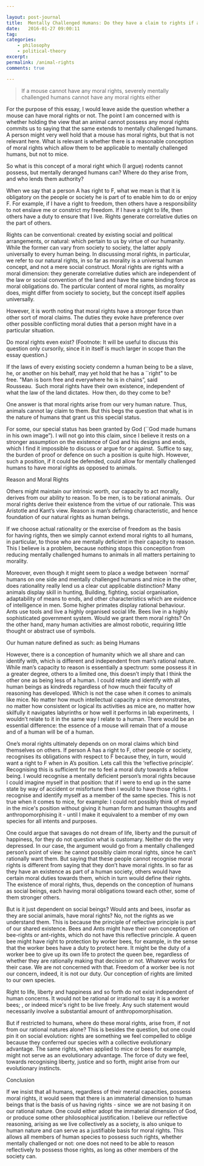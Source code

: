 ```yaml
---

layout: post-journal
title:  Mentally Challenged Humans: Do they have a claim to rights if animals don't?
date:   2016-01-27 09:00:11
tag: 
categories: 
    - philosophy
    - political-theory
excerpt: 
permalink: /animal-rights
comments: true

---
```




> If a mouse cannot have any moral rights, severely mentally challenged humans cannot have any moral rights either

For the purpose of this essay, I would leave aside the question whether a mouse can have moral rights or not. The point I am concerned with is whether holding the view that an animal cannot possess any moral rights commits us to saying that the same extends to mentally challenged humans. A person might very well hold that a mouse has moral rights, but that is not relevant here. What is relevant is whether there is a reasonable conception of moral rights which allow them to be applicable to mentally challenged humans, but not to mice.

So what is this concept of a moral right which (I argue) rodents cannot possess, but mentally deranged humans can? Where do they arise from, and who lends them authority?

When we say that a person A has right to F, what we mean is that it is obligatory on the people or society he is part of to enable him to do or enjoy F. For example, if I have a right to freedom, then others have a responsibility to not enslave me or constrict my freedom. If I have a right to life, then others have a duty to ensure that I live. Rights generate correlative duties on the part of others. 

Rights can be conventional: created by existing social and political arrangements, or natural: which pertain to us by virtue of our humanity. While the former can vary from society to society, the latter apply universally to every human being. In discussing moral rights, in particular, we refer to our natural rights, in so far as morality is a universal human concept, and not a mere social construct. Moral rights are rights with a moral dimension: they generate correlative duties which are independent of the law or social convention of the land and have the same binding force as moral obligations do. The particular content of moral rights, as morality does, might differ from society to society, but the concept itself applies universally. 

However, it is worth noting that moral rights have a stronger force than other sort of moral claims. The duties they evoke have preference over other possible conflicting moral duties that a person might have in a particular situation. 

Do moral rights even exist? (Footnote: It will be useful to discuss this question only cursorily, since it in itself is much larger in scope than the essay question.)

If the laws of every existing society condemn a human being to be a slave, he, or another on his behalf, may yet hold that he has a ``right" to be free. "Man is born free and everywhere he is in chains”, said Rousseau.  Such moral rights have their own existence, independent of what the law of the land dictates.  How then, do they come to be?

One answer is that moral rights arise from our very human nature. Thus, animals cannot lay claim to them. But this begs the question that what is in the nature of humans that grant us this special status. 

For some, our special status has been granted by God (``God made humans in his own image”). I will not go into this claim, since I believe it rests on a stronger assumption on the existence of God and his designs and ends, which I find it impossible to discuss or argue for or against.  Suffice to say, the burden of proof or defence on such a position is quite high. However, such a position, if it could be defended, could allow for mentally challenged humans to have moral rights as opposed to animals.

Reason and Moral Rights

Others might maintain our intrinsic worth, our capacity to act morally, derives from our ability to reason. To be men, is to be rational animals.  Our moral rights derive their existence from the virtue of our rationale. This was Aristotle and Kant’s view. Reason is man’s defining characteristic, and hence foundation of our natural rights as human beings.

If we choose actual rationality or the exercise of freedom as the basis for having rights, then we simply cannot extend moral rights to all humans, in particular, to those who are mentally deficient in their capacity to reason. This I believe is a problem, because nothing stops this conception from reducing mentally challenged humans to animals in all matters pertaining to morality.

Moreover, even though it might seem to place a wedge between `normal’ humans on one side and mentally challenged humans and mice in the other, does rationality really lend us a clear cut applicable distinction? Many animals display skill in hunting, Building, fighting, social organisation,   adaptability of means to ends, and other characteristics which are evidence of intelligence in men. Some higher primates display rational behaviour. Ants use tools and live a highly organised social life. Bees live in a highly sophisticated government system. Would we grant them moral rights? On the other hand, many human activities are almost robotic, requiring little thought or abstract use of symbols.

Our human nature defined as such: as being Humans

However, there is a conception of humanity which we all share and can identify with, which is different and independent from man’s rational nature. While man’s capacity to reason is essentially a spectrum: some possess it in a greater degree, others to a limited one, this doesn’t imply that I think the other one as being less of a human. I could relate and identify with all human beings as kindreds regardless of how much their faculty of reasoning has developed. Which is not the case when it comes to animals like mice. No matter how much intellectual capacity a mice demonstrates, no matter how consistent or logical its activities as mice are, no matter how skilfully it navigates labyrinths or how well it performs in lab experiments,  I wouldn’t relate to it in the same way I relate to a human. There would be an essential difference: the essence of a mouse will remain that of a mouse and of a human will be of a human.

One’s moral rights ultimately depends on on moral claims which bind themselves on others. If person A has a right to F, other people or society, recognises its obligations with respect to F because they, in turn, would want a right to F when in A’s position. Lets call this the ‘reflective principle’. Recognising this is sufficient for me to feel a moral duty towards a fellow being. I would recognise a mentally deficient person’s moral rights because I could imagine myself in that position: that if I were to end up in the same state by way of accident or misfortune then I would to have those rights. I recognise and identify myself as a member of the same species. This is not true when it comes to mice, for example: I could not possibly think of myself in the mice's position without giving it human form and human thoughts and anthropomorphising it - until I make it equivalent to a member of my own species for all intents and purposes.

One could argue that savages do not dream of life, liberty and the pursuit of happiness, for they do not question what is customary. Neither do the very depressed. In our case, the argument would go from a mentally challenged person’s point of view: he cannot possibly claim moral rights, since he can’t rationally want them. But saying that these people cannot recognise moral rights is different from saying that they don’t have moral rights. In so far as they have an existence as part of a human society, others would have certain moral duties towards them, which in turn would define their rights. The existence of moral rights, thus, depends on the conception of humans as social beings, each having moral obligations toward each other, some of them stronger others.

But is it just dependent on social beings? Would ants and bees, insofar as they are social animals, have moral rights? No, not the rights as we understand them. This is because the principle of reflective principle is part of our shared existence. Bees and Ants might have their own conception of bee-rights or ant-rights, which do not have this reflective principle. A queen bee might have right to protection by worker bees, for example, in the sense that the worker bees have a duty to protect here. It might be the duty of a worker bee to give up its own life to protect the queen bee, regardless of whether they are rationally making that decision or not. Whatever works for their case. We are not concerned with that. Freedom of a worker bee is not our concern, indeed, it is not our duty. Our conception of rights are limited to our own species.

Right to life, liberty and happiness and so forth do not exist independent of human concerns. It would not be rational or irrational to say it is a worker bees; , or indeed mice's right to be live freely. Any such statement would necessarily involve a substantial amount of anthropomorphisation.

But if restricted to humans, where do these moral rights, arise from, if not from our rational natures alone? This is besides the question, but one could pin it on social evolution: rights are something we feel compelled to oblige because they conferred our species with a collective evolutionary advantage. The same rights, when applied to mice or bees for example, might not serve as an evolutionary advantage. The force of duty we feel, towards recognising liberty, justice and so forth, might arise from our evolutionary instincts.

Conclusion

If we insist that all humans, regardless of their mental capacities, possess moral rights, it would seem that there is an immaterial dimension to human beings that is the basis of us having rights - since  we are not basing it on our rational nature. One could either adopt the immaterial dimension of God, or produce some other philosophical justification. I believe our reflective reasoning, arising as we live collectively as a society, is also unique to human nature and can serve as a justifiable basis for moral rights. This allows all members of human species to possess such rights, whether mentally challenged or not: one does not need to be able to reason reflectively to possess those rights, as long as other members of the society can. 
 